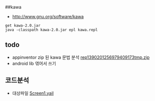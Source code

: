 ##kawa
- http://www.gnu.org/software/kawa
```
get kawa-2.0.jar
java -classpath kawa-2.0.jar epl kawa.repl
```

## todo
- appinventor zip 된 kawa 문법 분석  [rep1390201256979409173tmp.zip](/tech/kawa/rep4455938669126256591tmp.zip)
- android lib 엮어서 쓰기

##  코드분석
- 대상파일 [Screen1.yail](/tech/kawa/Screen1.yail)